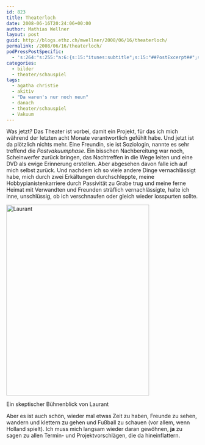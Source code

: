 ```yaml
---
id: 823
title: Theaterloch
date: 2008-06-16T20:24:06+00:00
author: Mathias Wellner
layout: post
guid: http://blogs.ethz.ch/mwellner/2008/06/16/theaterloch/
permalink: /2008/06/16/theaterloch/
podPressPostSpecific:
  - 's:264:"s:255:"a:6:{s:15:"itunes:subtitle";s:15:"##PostExcerpt##";s:14:"itunes:summary";s:15:"##PostExcerpt##";s:15:"itunes:keywords";s:17:"##WordPressCats##";s:13:"itunes:author";s:10:"##Global##";s:15:"itunes:explicit";s:7:"Default";s:12:"itunes:block";s:7:"Default";}";";'
categories:
  - bilder
  - theater/schauspiel
tags:
  - agatha christie
  - akitiv
  - "Da waren's nur noch neun"
  - danach
  - theater/schauspiel
  - Vakuum
---
```

Was jetzt? Das Theater ist vorbei, damit ein Projekt, f&uuml;r das ich mich während der letzten acht Monate verantwortlich gefühlt habe. Und jetzt ist da plötzlich nichts mehr. Eine Freundin, sie ist Soziologin, nannte es sehr treffend die _Postvakuumphase_. Ein bisschen Nachbereitung war noch, Scheinwerfer zur&uuml;ck bringen, das Nachtreffen in die Wege leiten und eine DVD als ewige Erinnerung erstellen. Aber abgesehen davon falle ich auf mich selbst zurück. Und nachdem ich so viele andere Dinge vernachlässigt habe, mich durch zwei Erkältungen durchschleppte, meine Hobbypianistenkarriere durch Passivität zu Grabe trug und meine ferne Heimat mit Verwandten und Freunden sträflich vernachlässigte, halte ich inne, unschlüssig, ob ich verschnaufen oder gleich wieder losspurten sollte.

<div style="width: 384px" class="wp-caption aligncenter">
  <a href="http://www.flickr.com/photos/mwellner/2573025075/"><img alt="Laurant" src="http://farm4.static.flickr.com/3091/2573025075_866c8a5b9c.jpg" title="Laurant" width="374" height="500" /></a>
  
  <p class="wp-caption-text">
    Ein skeptischer Bühnenblick von Laurant<br />
  </p>
</div>

Aber es ist auch schön, wieder mal etwas Zeit zu haben, Freunde zu sehen, wandern und klettern zu gehen und Fußball zu schauen (vor allem, wenn Holland spielt). Ich muss mich langsam wieder daran gewöhnen, **ja** zu sagen zu allen Termin- und Projektvorschlägen, die da hineinflattern.